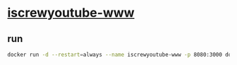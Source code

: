# [iscrewyoutube-www](https://iscrewyoutube.com/)

## run

```bash
docker run -d --restart=always --name iscrewyoutube-www -p 8080:3000 docker.pkg.github.com/screwmycode/iscrewyoutube-www/iscrewyoutube-www:latest
```
